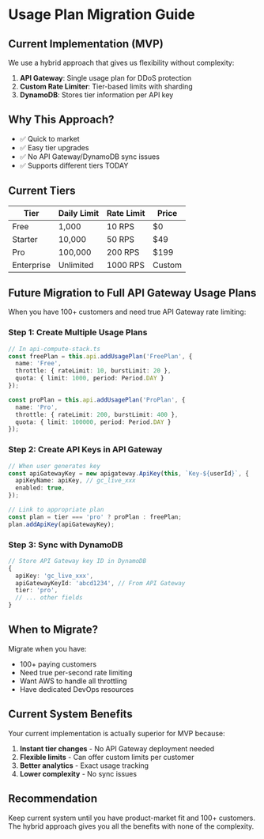 # Usage Plan Migration Guide

## Current Implementation (MVP)

We use a hybrid approach that gives us flexibility without complexity:

1. **API Gateway**: Single usage plan for DDoS protection
2. **Custom Rate Limiter**: Tier-based limits with sharding
3. **DynamoDB**: Stores tier information per API key

## Why This Approach?

- ✅ Quick to market
- ✅ Easy tier upgrades
- ✅ No API Gateway/DynamoDB sync issues
- ✅ Supports different tiers TODAY

## Current Tiers

| Tier | Daily Limit | Rate Limit | Price |
|------|-------------|------------|-------|
| Free | 1,000 | 10 RPS | $0 |
| Starter | 10,000 | 50 RPS | $49 |
| Pro | 100,000 | 200 RPS | $199 |
| Enterprise | Unlimited | 1000 RPS | Custom |

## Future Migration to Full API Gateway Usage Plans

When you have 100+ customers and need true API Gateway rate limiting:

### Step 1: Create Multiple Usage Plans
```typescript
// In api-compute-stack.ts
const freePlan = this.api.addUsagePlan('FreePlan', {
  name: 'Free',
  throttle: { rateLimit: 10, burstLimit: 20 },
  quota: { limit: 1000, period: Period.DAY }
});

const proPlan = this.api.addUsagePlan('ProPlan', {
  name: 'Pro',
  throttle: { rateLimit: 200, burstLimit: 400 },
  quota: { limit: 100000, period: Period.DAY }
});
```

### Step 2: Create API Keys in API Gateway
```typescript
// When user generates key
const apiGatewayKey = new apigateway.ApiKey(this, `Key-${userId}`, {
  apiKeyName: apiKey, // gc_live_xxx
  enabled: true,
});

// Link to appropriate plan
const plan = tier === 'pro' ? proPlan : freePlan;
plan.addApiKey(apiGatewayKey);
```

### Step 3: Sync with DynamoDB
```typescript
// Store API Gateway key ID in DynamoDB
{
  apiKey: 'gc_live_xxx',
  apiGatewayKeyId: 'abcd1234', // From API Gateway
  tier: 'pro',
  // ... other fields
}
```

## When to Migrate?

Migrate when you have:
- 100+ paying customers
- Need true per-second rate limiting
- Want AWS to handle all throttling
- Have dedicated DevOps resources

## Current System Benefits

Your current implementation is actually superior for MVP because:

1. **Instant tier changes** - No API Gateway deployment needed
2. **Flexible limits** - Can offer custom limits per customer
3. **Better analytics** - Exact usage tracking
4. **Lower complexity** - No sync issues

## Recommendation

Keep current system until you have product-market fit and 100+ customers. The hybrid approach gives you all the benefits with none of the complexity.